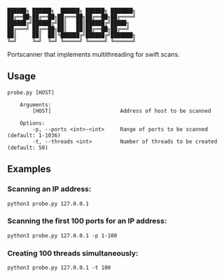 ````
██████╗ ██████╗  ██████╗ ██████╗ ███████╗
██╔══██╗██╔══██╗██╔═══██╗██╔══██╗██╔════╝
██████╔╝██████╔╝██║   ██║██████╔╝█████╗  
██╔═══╝ ██╔══██╗██║   ██║██╔══██╗██╔══╝  
██║     ██║  ██║╚██████╔╝██████╔╝███████╗
╚═╝     ╚═╝  ╚═╝ ╚═════╝ ╚═════╝ ╚══════╝                                         
````

Portscanner that implements multithreading for swift scans.

## Usage
```
probe.py [HOST]

    Arguments:
        [HOST]                      Address of host to be scanned
    
    Options:
        -p, --ports <int>-<int>     Range of ports to be scanned (default: 1-1036)
        -t, --threads <int>         Number of threads to be created (default: 50)
```
## Examples
### Scanning an IP address:
```
python3 probe.py 127.0.0.1
```
### Scanning the first 100 ports for an IP address:
```
python3 probe.py 127.0.0.1 -p 1-100
```
### Creating 100 threads simultaneously:
```
python3 probe.py 127.0.0.1 -t 100
```
